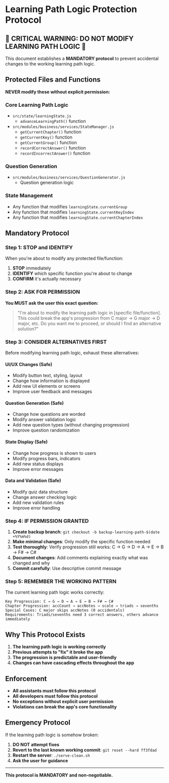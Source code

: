 # Learning Path Logic Protection Protocol

## 🚨 CRITICAL WARNING: DO NOT MODIFY LEARNING PATH LOGIC 🚨

This document establishes a **MANDATORY protocol** to prevent accidental changes to the working learning path logic.

## Protected Files and Functions

**NEVER modify these without explicit permission:**

### Core Learning Path Logic
- `src/state/learningState.js`
  - `advanceLearningPath()` function
- `src/modules/business/services/StateManager.js`
  - `getCurrentChapter()` function  
  - `getCurrentKey()` function
  - `getCurrentGroup()` function
  - `recordCorrectAnswer()` function
  - `recordIncorrectAnswer()` function

### Question Generation
- `src/modules/business/services/QuestionGenerator.js`
  - Question generation logic

### State Management
- Any function that modifies `learningState.currentGroup`
- Any function that modifies `learningState.currentKeyIndex`
- Any function that modifies `learningState.currentChapterIndex`

## Mandatory Protocol

### Step 1: STOP and IDENTIFY
When you're about to modify any protected file/function:
1. **STOP** immediately
2. **IDENTIFY** which specific function you're about to change
3. **CONFIRM** it's actually necessary

### Step 2: ASK FOR PERMISSION
**You MUST ask the user this exact question:**
> "I'm about to modify the learning path logic in [specific file/function]. This could break the app's progression from C major → G major → D major, etc. Do you want me to proceed, or should I find an alternative solution?"

### Step 3: CONSIDER ALTERNATIVES FIRST
Before modifying learning path logic, exhaust these alternatives:

#### UI/UX Changes (Safe)
- Modify button text, styling, layout
- Change how information is displayed
- Add new UI elements or screens
- Improve user feedback and messages

#### Question Generation (Safe)
- Change how questions are worded
- Modify answer validation logic
- Add new question types (without changing progression)
- Improve question randomization

#### State Display (Safe)
- Change how progress is shown to users
- Modify progress bars, indicators
- Add new status displays
- Improve error messages

#### Data and Validation (Safe)
- Modify quiz data structure
- Change answer checking logic
- Add new validation rules
- Improve error handling

### Step 4: IF PERMISSION GRANTED
1. **Create backup branch**: `git checkout -b backup-learning-path-$(date +%Y%m%d)`
2. **Make minimal changes**: Only modify the specific function needed
3. **Test thoroughly**: Verify progression still works: C → G → D → A → E → B → F# → C#
4. **Document changes**: Add comments explaining exactly what was changed and why
5. **Commit carefully**: Use descriptive commit message

### Step 5: REMEMBER THE WORKING PATTERN
The current learning path logic works correctly:

```
Key Progression: C → G → D → A → E → B → F# → C#
Chapter Progression: accCount → accNotes → scale → triads → sevenths
Special Cases: C major skips accNotes (0 accidentals)
Requirements: Triads/sevenths need 3 correct answers, others advance immediately
```

## Why This Protocol Exists

1. **The learning path logic is working correctly**
2. **Previous attempts to "fix" it broke the app**
3. **The progression is predictable and user-friendly**
4. **Changes can have cascading effects throughout the app**

## Enforcement

- **All assistants must follow this protocol**
- **All developers must follow this protocol**
- **No exceptions without explicit user permission**
- **Violations can break the app's core functionality**

## Emergency Protocol

If the learning path logic is somehow broken:
1. **DO NOT attempt fixes**
2. **Revert to the last known working commit**: `git reset --hard ff3fdad`
3. **Restart the server**: `./serve-clean.sh`
4. **Ask the user for guidance**

---

**This protocol is MANDATORY and non-negotiable.** 